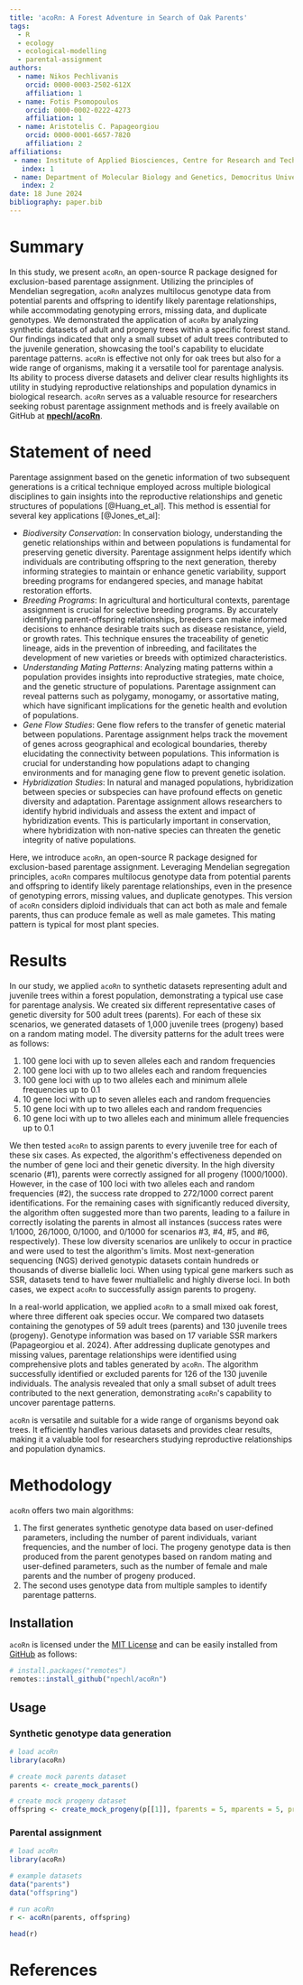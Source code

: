 ```yaml
---
title: 'acoRn: A Forest Adventure in Search of Oak Parents'
tags:
  - R 
  - ecology
  - ecological-modelling
  - parental-assignment
authors:
  - name: Nikos Pechlivanis
    orcid: 0000-0003-2502-612X
    affiliation: 1
  - name: Fotis Psomopoulos
    orcid: 0000-0002-0222-4273
    affiliation: 1
  - name: Aristotelis C. Papageorgiou
    orcid: 0000-0001-6657-7820
    affiliation: 2
affiliations:
 - name: Institute of Applied Biosciences, Centre for Research and Technology Hellas, Thessaloniki, Greece
   index: 1
 - name: Department of Molecular Biology and Genetics, Democritus University of Thrace, Alexandroupolis, Greece
   index: 2
date: 18 June 2024
bibliography: paper.bib
---
```


# Summary
In this study, we present `acoRn`, an open-source R package designed for exclusion-based parentage assignment. Utilizing the principles of Mendelian segregation, `acoRn` analyzes multilocus genotype data from potential parents and offspring to identify likely parentage relationships, while accommodating genotyping errors, missing data, and duplicate genotypes. We demonstrated the application of `acoRn` by analyzing synthetic datasets of adult and progeny trees within a specific forest stand. Our findings indicated that only a small subset of adult trees contributed to the juvenile generation, showcasing the tool's capability to elucidate parentage patterns. `acoRn` is effective not only for oak trees but also for a wide range of organisms, making it a versatile tool for parentage analysis. Its ability to process diverse datasets and deliver clear results highlights its utility in studying reproductive relationships and population dynamics in biological research. `acoRn` serves as a valuable resource for researchers seeking robust parentage assignment methods and is freely available on GitHub at [**npechl/acoRn**](https://github.com/npechl/acoRn).

# Statement of need
Parentage assignment based on the genetic information of two subsequent generations is a critical technique employed across multiple biological disciplines to gain insights into the reproductive relationships and genetic structures of populations [@Huang_et_al]. This method is essential for several key applications [@Jones_et_al]:
- *Biodiversity Conservation*: In conservation biology, understanding the genetic relationships within and between populations is fundamental for preserving genetic diversity. Parentage assignment helps identify which individuals are contributing offspring to the next generation, thereby informing strategies to maintain or enhance genetic variability, support breeding programs for endangered species, and manage habitat restoration efforts.
- *Breeding Programs*: In agricultural and horticultural contexts, parentage assignment is crucial for selective breeding programs. By accurately identifying parent-offspring relationships, breeders can make informed decisions to enhance desirable traits such as disease resistance, yield, or growth rates. This technique ensures the traceability of genetic lineage, aids in the prevention of inbreeding, and facilitates the development of new varieties or breeds with optimized characteristics.
- *Understanding Mating Patterns*: Analyzing mating patterns within a population provides insights into reproductive strategies, mate choice, and the genetic structure of populations. Parentage assignment can reveal patterns such as polygamy, monogamy, or assortative mating, which have significant implications for the genetic health and evolution of populations.
- *Gene Flow Studies*: Gene flow refers to the transfer of genetic material between populations. Parentage assignment helps track the movement of genes across geographical and ecological boundaries, thereby elucidating the connectivity between populations. This information is crucial for understanding how populations adapt to changing environments and for managing gene flow to prevent genetic isolation.
- *Hybridization Studies*: In natural and managed populations, hybridization between species or subspecies can have profound effects on genetic diversity and adaptation. Parentage assignment allows researchers to identify hybrid individuals and assess the extent and impact of hybridization events. This is particularly important in conservation, where hybridization with non-native species can threaten the genetic integrity of native populations.

Here, we introduce `acoRn`, an open-source R package designed for exclusion-based parentage assignment. Leveraging Mendelian segregation principles, `acoRn` compares multilocus genotype data from potential parents and offspring to identify likely parentage relationships, even in the presence of genotyping errors, missing values, and duplicate genotypes. This version of `acoRn` considers diploid individuals that can act both as male and female parents, thus can produce female as well as male gametes. This mating pattern is typical for most plant species.

# Results
In our study, we applied `acoRn` to synthetic datasets representing adult and juvenile trees within a forest population, demonstrating a typical use case for parentage analysis. We created six different representative cases of genetic diversity for 500 adult trees (parents). For each of these six scenarios, we generated datasets of 1,000 juvenile trees (progeny) based on a random mating model. The diversity patterns for the adult trees were as follows:
1. 100 gene loci with up to seven alleles each and random frequencies
2. 100 gene loci with up to two alleles each and random frequencies
3. 100 gene loci with up to two alleles each and minimum allele frequencies up to 0.1
4. 10 gene loci with up to seven alleles each and random frequencies
5. 10 gene loci with up to two alleles each and random frequencies
6. 10 gene loci with up to two alleles each and minimum allele frequencies up to 0.1

We then tested `acoRn` to assign parents to every juvenile tree for each of these six cases. As expected, the algorithm's effectiveness depended on the number of gene loci and their genetic diversity. In the high diversity scenario (#1), parents were correctly assigned for all progeny (1000/1000). However, in the case of 100 loci with two alleles each and random frequencies (#2), the success rate dropped to 272/1000 correct parent identifications. For the remaining cases with significantly reduced diversity, the algorithm often suggested more than two parents, leading to a failure in correctly isolating the parents in almost all instances (success rates were 1/1000, 26/1000, 0/1000, and 0/1000 for scenarios #3, #4, #5, and #6, respectively). These low diversity scenarios are unlikely to occur in practice and were used to test the algorithm's limits. Most next-generation sequencing (NGS) derived genotypic datasets contain hundreds or thousands of diverse biallelic loci. When using typical gene markers such as SSR, datasets tend to have fewer multiallelic and highly diverse loci. In both cases, we expect `acoRn` to successfully assign parents to progeny.

In a real-world application, we applied `acoRn` to a small mixed oak forest, where three different oak species occur. We compared two datasets containing the genotypes of 59 adult trees (parents) and 130 juvenile trees (progeny). Genotype information was based on 17 variable SSR markers (Papageorgiou et al. 2024). After addressing duplicate genotypes and missing values, parentage relationships were identified using comprehensive plots and tables generated by `acoRn`. The algorithm successfully identified or excluded parents for 126 of the 130 juvenile individuals. The analysis revealed that only a small subset of adult trees contributed to the next generation, demonstrating `acoRn`'s capability to uncover parentage patterns.

`acoRn` is versatile and suitable for a wide range of organisms beyond oak trees. It efficiently handles various datasets and provides clear results, making it a valuable tool for researchers studying reproductive relationships and population dynamics.

# Methodology
`acoRn` offers two main algorithms:
1. The first generates synthetic genotype data based on user-defined parameters, including the number of parent individuals, variant frequencies, and the number of loci. The progeny genotype data is then produced from the parent genotypes based on random mating and user-defined parameters, such as the number of female and male parents and the number of progeny produced.
2. The second uses genotype data from multiple samples to identify parentage patterns.

## Installation
`acoRn` is licensed under the [MIT License](https://opensource.org/license/mit) and can be easily installed from [GitHub](https://github.com/npechl/acoRn) as follows:

```R
# install.packages("remotes")
remotes::install_github("npechl/acoRn")
```

## Usage
### Synthetic genotype data generation
```R
# load acoRn
library(acoRn)

# create mock parents dataset
parents <- create_mock_parents()

# create mock progeny dataset
offspring <- create_mock_progeny(p[[1]], fparents = 5, mparents = 5, prog = 5)
```

### Parental assignment
```R
# load acoRn
library(acoRn)

# example datasets
data("parents")
data("offspring")

# run acoRn
r <- acoRn(parents, offspring)

head(r)
```
# References
